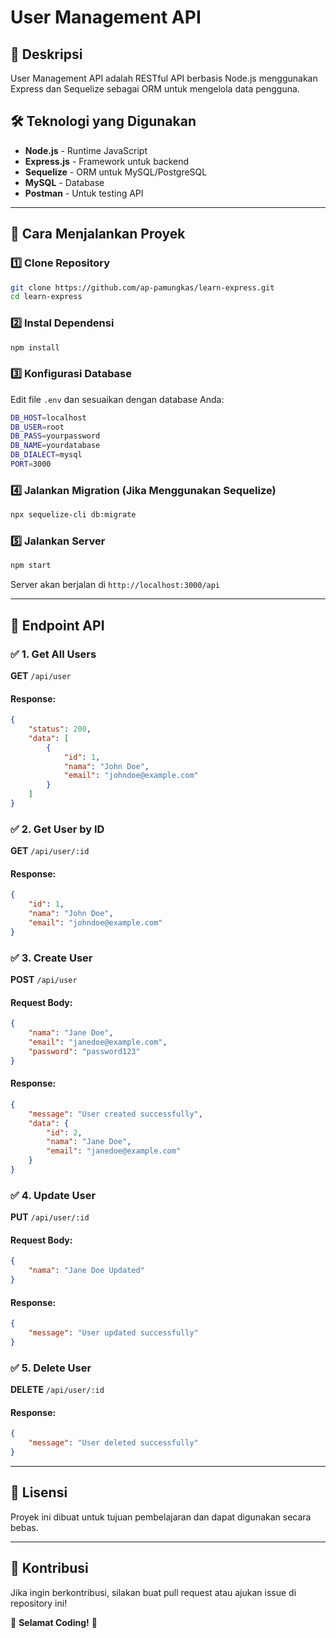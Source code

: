 # User Management API

## 📌 Deskripsi
User Management API adalah RESTful API berbasis Node.js menggunakan Express dan Sequelize sebagai ORM untuk mengelola data pengguna.

## 🛠 Teknologi yang Digunakan
- **Node.js** - Runtime JavaScript
- **Express.js** - Framework untuk backend
- **Sequelize** - ORM untuk MySQL/PostgreSQL
- **MySQL** - Database
- **Postman** - Untuk testing API

---

## 🚀 Cara Menjalankan Proyek
### 1️⃣ **Clone Repository**
```sh
git clone https://github.com/ap-pamungkas/learn-express.git
cd learn-express
```

### 2️⃣ **Instal Dependensi**
```sh
npm install
```

### 3️⃣ **Konfigurasi Database**
Edit file `.env` dan sesuaikan dengan database Anda:
```sh
DB_HOST=localhost
DB_USER=root
DB_PASS=yourpassword
DB_NAME=yourdatabase
DB_DIALECT=mysql
PORT=3000
```

### 4️⃣ **Jalankan Migration** (Jika Menggunakan Sequelize)
```sh
npx sequelize-cli db:migrate
```

### 5️⃣ **Jalankan Server**
```sh
npm start
```

Server akan berjalan di `http://localhost:3000/api`

---

## 📡 Endpoint API

### ✅ **1. Get All Users**
**GET** `/api/user`
#### Response:
```json
{
    "status": 200,
    "data": [
        {
            "id": 1,
            "nama": "John Doe",
            "email": "johndoe@example.com"
        }
    ]
}
```

### ✅ **2. Get User by ID**
**GET** `/api/user/:id`
#### Response:
```json
{
    "id": 1,
    "nama": "John Doe",
    "email": "johndoe@example.com"
}
```

### ✅ **3. Create User**
**POST** `/api/user`
#### Request Body:
```json
{
    "nama": "Jane Doe",
    "email": "janedoe@example.com",
    "password": "password123"
}
```
#### Response:
```json
{
    "message": "User created successfully",
    "data": {
        "id": 2,
        "nama": "Jane Doe",
        "email": "janedoe@example.com"
    }
}
```

### ✅ **4. Update User**
**PUT** `/api/user/:id`
#### Request Body:
```json
{
    "nama": "Jane Doe Updated"
}
```
#### Response:
```json
{
    "message": "User updated successfully"
}
```

### ✅ **5. Delete User**
**DELETE** `/api/user/:id`
#### Response:
```json
{
    "message": "User deleted successfully"
}
```

---

## 📝 Lisensi
Proyek ini dibuat untuk tujuan pembelajaran dan dapat digunakan secara bebas.

---

## 🤝 Kontribusi
Jika ingin berkontribusi, silakan buat pull request atau ajukan issue di repository ini!

🚀 **Selamat Coding!** 🎉

